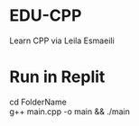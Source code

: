 # EDU-CPP
Learn CPP via Leila Esmaeili
# Run in Replit
cd FolderName <br>
g++ main.cpp -o main && ./main
